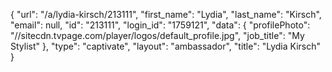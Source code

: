 {
    "url": "\/a\/lydia-kirsch\/213111",
    "first_name": "Lydia",
    "last_name": "Kirsch",
    "email": null,
    "id": "213111",
    "login_id": "1759121",
    "data": {
        "profilePhoto": "\/\/sitecdn.tvpage.com\/player\/logos\/default_profile.jpg",
        "job_title": "My Stylist"
    },
    "type": "captivate",
    "layout": "ambassador",
    "title": "Lydia Kirsch"
}